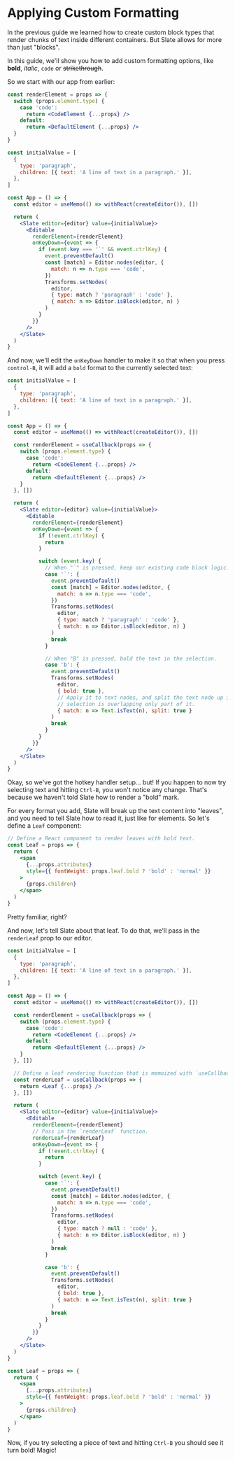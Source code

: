 # Applying Custom Formatting

In the previous guide we learned how to create custom block types that render chunks of text inside different containers. But Slate allows for more than just "blocks".

In this guide, we'll show you how to add custom formatting options, like **bold**, _italic_, `code` or ~~strikethrough~~.

So we start with our app from earlier:

```jsx
const renderElement = props => {
  switch (props.element.type) {
    case 'code':
      return <CodeElement {...props} />
    default:
      return <DefaultElement {...props} />
  }
}

const initialValue = [
  {
    type: 'paragraph',
    children: [{ text: 'A line of text in a paragraph.' }],
  },
]

const App = () => {
  const editor = useMemo(() => withReact(createEditor()), [])

  return (
    <Slate editor={editor} value={initialValue}>
      <Editable
        renderElement={renderElement}
        onKeyDown={event => {
          if (event.key === '`' && event.ctrlKey) {
            event.preventDefault()
            const [match] = Editor.nodes(editor, {
              match: n => n.type === 'code',
            })
            Transforms.setNodes(
              editor,
              { type: match ? 'paragraph' : 'code' },
              { match: n => Editor.isBlock(editor, n) }
            )
          }
        }}
      />
    </Slate>
  )
}
```

And now, we'll edit the `onKeyDown` handler to make it so that when you press `control-B`, it will add a `bold` format to the currently selected text:

```jsx
const initialValue = [
  {
    type: 'paragraph',
    children: [{ text: 'A line of text in a paragraph.' }],
  },
]

const App = () => {
  const editor = useMemo(() => withReact(createEditor()), [])

  const renderElement = useCallback(props => {
    switch (props.element.type) {
      case 'code':
        return <CodeElement {...props} />
      default:
        return <DefaultElement {...props} />
    }
  }, [])

  return (
    <Slate editor={editor} value={initialValue}>
      <Editable
        renderElement={renderElement}
        onKeyDown={event => {
          if (!event.ctrlKey) {
            return
          }

          switch (event.key) {
            // When "`" is pressed, keep our existing code block logic.
            case '`': {
              event.preventDefault()
              const [match] = Editor.nodes(editor, {
                match: n => n.type === 'code',
              })
              Transforms.setNodes(
                editor,
                { type: match ? 'paragraph' : 'code' },
                { match: n => Editor.isBlock(editor, n) }
              )
              break
            }

            // When "B" is pressed, bold the text in the selection.
            case 'b': {
              event.preventDefault()
              Transforms.setNodes(
                editor,
                { bold: true },
                // Apply it to text nodes, and split the text node up if the
                // selection is overlapping only part of it.
                { match: n => Text.isText(n), split: true }
              )
              break
            }
          }
        }}
      />
    </Slate>
  )
}
```

Okay, so we've got the hotkey handler setup... but! If you happen to now try selecting text and hitting `Ctrl-B`, you won't notice any change. That's because we haven't told Slate how to render a "bold" mark.

For every format you add, Slate will break up the text content into "leaves", and you need to tell Slate how to read it, just like for elements. So let's define a `Leaf` component:

```jsx
// Define a React component to render leaves with bold text.
const Leaf = props => {
  return (
    <span
      {...props.attributes}
      style={{ fontWeight: props.leaf.bold ? 'bold' : 'normal' }}
    >
      {props.children}
    </span>
  )
}
```

Pretty familiar, right?

And now, let's tell Slate about that leaf. To do that, we'll pass in the `renderLeaf` prop to our editor.

```jsx
const initialValue = [
  {
    type: 'paragraph',
    children: [{ text: 'A line of text in a paragraph.' }],
  },
]

const App = () => {
  const editor = useMemo(() => withReact(createEditor()), [])

  const renderElement = useCallback(props => {
    switch (props.element.type) {
      case 'code':
        return <CodeElement {...props} />
      default:
        return <DefaultElement {...props} />
    }
  }, [])

  // Define a leaf rendering function that is memoized with `useCallback`.
  const renderLeaf = useCallback(props => {
    return <Leaf {...props} />
  }, [])

  return (
    <Slate editor={editor} value={initialValue}>
      <Editable
        renderElement={renderElement}
        // Pass in the `renderLeaf` function.
        renderLeaf={renderLeaf}
        onKeyDown={event => {
          if (!event.ctrlKey) {
            return
          }

          switch (event.key) {
            case '`': {
              event.preventDefault()
              const [match] = Editor.nodes(editor, {
                match: n => n.type === 'code',
              })
              Transforms.setNodes(
                editor,
                { type: match ? null : 'code' },
                { match: n => Editor.isBlock(editor, n) }
              )
              break
            }

            case 'b': {
              event.preventDefault()
              Transforms.setNodes(
                editor,
                { bold: true },
                { match: n => Text.isText(n), split: true }
              )
              break
            }
          }
        }}
      />
    </Slate>
  )
}

const Leaf = props => {
  return (
    <span
      {...props.attributes}
      style={{ fontWeight: props.leaf.bold ? 'bold' : 'normal' }}
    >
      {props.children}
    </span>
  )
}
```

Now, if you try selecting a piece of text and hitting `Ctrl-B` you should see it turn bold! Magic!